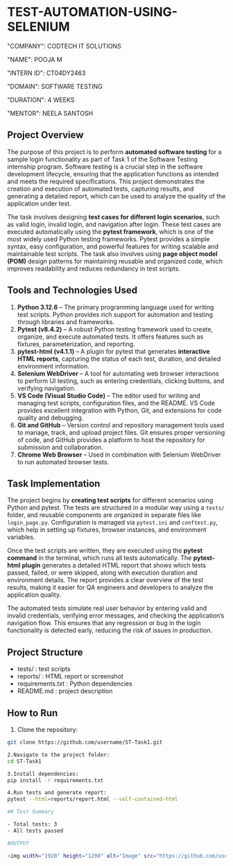 # TEST-AUTOMATION-USING-SELENIUM

"COMPANY": CODTECH IT SOLUTIONS

"NAME": POOJA M

"INTERN ID": CT04DY2463

"DOMAIN": SOFTWARE TESTING

"DURATION": 4 WEEKS

"MENTOR": NEELA SANTOSH

## Project Overview

The purpose of this project is to perform **automated software testing** for a sample login functionality as part of Task 1 of the Software Testing internship program. Software testing is a crucial step in the software development lifecycle, ensuring that the application functions as intended and meets the required specifications. This project demonstrates the creation and execution of automated tests, capturing results, and generating a detailed report, which can be used to analyze the quality of the application under test.  

The task involves designing **test cases for different login scenarios**, such as valid login, invalid login, and navigation after login. These test cases are executed automatically using the **pytest framework**, which is one of the most widely used Python testing frameworks. Pytest provides a simple syntax, easy configuration, and powerful features for writing scalable and maintainable test scripts. The task also involves using **page object model (POM)** design patterns for maintaining reusable and organized code, which improves readability and reduces redundancy in test scripts.

## Tools and Technologies Used

1. **Python 3.12.6** – The primary programming language used for writing test scripts. Python provides rich support for automation and testing through libraries and frameworks.  
2. **Pytest (v8.4.2)** – A robust Python testing framework used to create, organize, and execute automated tests. It offers features such as fixtures, parameterization, and reporting.  
3. **pytest-html (v4.1.1)** – A plugin for pytest that generates **interactive HTML reports**, capturing the status of each test, duration, and detailed environment information.  
4. **Selenium WebDriver** – A tool for automating web browser interactions to perform UI testing, such as entering credentials, clicking buttons, and verifying navigation.  
5. **VS Code (Visual Studio Code)** – The editor used for writing and managing test scripts, configuration files, and the README. VS Code provides excellent integration with Python, Git, and extensions for code quality and debugging.  
6. **Git and GitHub** – Version control and repository management tools used to manage, track, and upload project files. Git ensures proper versioning of code, and GitHub provides a platform to host the repository for submission and collaboration.  
7. **Chrome Web Browser** – Used in combination with Selenium WebDriver to run automated browser tests.  

## Task Implementation

The project begins by **creating test scripts** for different scenarios using Python and pytest. The tests are structured in a modular way using a `tests/` folder, and reusable components are organized in separate files like `login_page.py`. Configuration is managed via `pytest.ini` and `conftest.py`, which help in setting up fixtures, browser instances, and environment variables.

Once the test scripts are written, they are executed using the **pytest command** in the terminal, which runs all tests automatically. The **pytest-html plugin** generates a detailed HTML report that shows which tests passed, failed, or were skipped, along with execution duration and environment details. The report provides a clear overview of the test results, making it easier for QA engineers and developers to analyze the application quality.  

The automated tests simulate real user behavior by entering valid and invalid credentials, verifying error messages, and checking the application’s navigation flow. This ensures that any regression or bug in the login functionality is detected early, reducing the risk of issues in production.  

## Project Structure

- tests/ : test scripts
- reports/ : HTML report or screenshot
- requirements.txt : Python dependencies
- README.md : project description

## How to Run

1. Clone the repository:
```bash
git clone https://github.com/username/ST-Task1.git

2.Navigate to the project folder:
cd ST-Task1

3.Install dependencies:
pip install -r requirements.txt

4.Run tests and generate report:
pytest --html=reports/report.html --self-contained-html

## Test Summary

- Total tests: 3  
- All tests passed

#OUTPUT

<img width="1920" height="1200" alt="Image" src="https://github.com/user-attachments/assets/a5c5d9eb-b77b-41f6-935c-f5be3e82cda2" />



